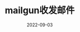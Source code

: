 ---
title: mailgun收发邮件
tags: 
  - mail
key: mailgun-setup
date: '2022-09-03'
lastmod: '2022-09-03'
---